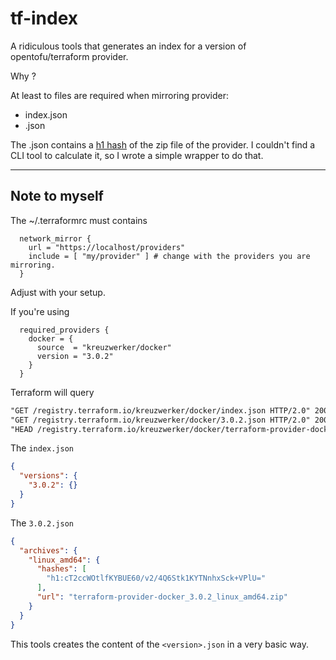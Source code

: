# tf-index

A ridiculous tools that generates an index for a version of opentofu/terraform provider.

Why ?

At least to files are required when mirroring provider:

- index.json
- <version>.json

The <version>.json contains a [h1 hash](https://pkg.go.dev/golang.org/x/mod/sumdb/dirhash#Hash1) of the zip file of the provider. I couldn't find a CLI tool to calculate it, so I wrote a simple wrapper to do that.

---
## Note to myself

The ~/.terraformrc must contains
```hcl
  network_mirror {
    url = "https://localhost/providers"
    include = [ "my/provider" ] # change with the providers you are mirroring.
  }
```

Adjust with your setup.

If you're using

```hcl
  required_providers {
    docker = {
      source  = "kreuzwerker/docker"
      version = "3.0.2"
    }
  }

```

Terraform will query

```txt
"GET /registry.terraform.io/kreuzwerker/docker/index.json HTTP/2.0" 200 39 "-" "Terraform/1.11.0"
"GET /registry.terraform.io/kreuzwerker/docker/3.0.2.json HTTP/2.0" 200 198 "-" "Terraform/1.11.0"
"HEAD /registry.terraform.io/kreuzwerker/docker/terraform-provider-docker_3.0.2_linux_amd64.zip HTTP/2.0" 200 0 "-" "Terraform/1.11.0"
```

The `index.json`

```json
{
  "versions": {
    "3.0.2": {}
  }
}
```

The `3.0.2.json`

```json
{
  "archives": {
    "linux_amd64": {
      "hashes": [
        "h1:cT2ccWOtlfKYBUE60/v2/4Q6Stk1KYTNnhxSck+VPlU="
      ],
      "url": "terraform-provider-docker_3.0.2_linux_amd64.zip"
    }
  }
}
```

This tools creates the content of the `<version>.json` in a very basic way.
